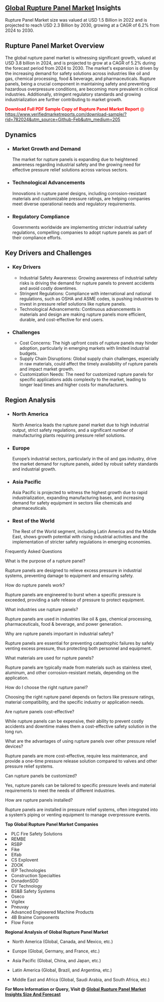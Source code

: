 <h2><a href="https://www.verifiedmarketreports.com/download-sample/?rid=782024&amp;utm_source=Github&amp;utm_medium=205" target="_blank">Global Rupture Panel Market</a> Insights</h2><p>Rupture Panel Market size was valued at USD 1.5 Billion in 2022 and is projected to reach USD 2.3 Billion by 2030, growing at a CAGR of 6.2% from 2024 to 2030.</p><p> <h2>Rupture Panel Market Overview</h2> <p>The global rupture panel market is witnessing significant growth, valued at USD 3.8 billion in 2024, and is projected to grow at a CAGR of 5.2% during the forecast period from 2024 to 2030. The market's expansion is driven by the increasing demand for safety solutions across industries like oil and gas, chemical processing, food & beverage, and pharmaceuticals. Rupture panels, being a crucial component in maintaining safety and preventing hazardous overpressure conditions, are becoming more prevalent in critical industries. Additionally, stringent regulatory standards and growing industrialization are further contributing to market growth.</p> <p><p><span class=""><span style="color: #ff0000;"><strong>Download Full PDF Sample Copy of Rupture Panel Market Report</strong> @ </span><a href="https://www.verifiedmarketreports.com/download-sample/?rid=782024&amp;utm_source=Github-Feb&amp;utm_medium=205" target="_blank">https://www.verifiedmarketreports.com/download-sample/?rid=782024&amp;utm_source=Github-Feb&amp;utm_medium=205</a></span></p></p> <h2>Dynamics</h2> <ul> <li><h3>Market Growth and Demand</h3> The market for rupture panels is expanding due to heightened awareness regarding industrial safety and the growing need for effective pressure relief solutions across various sectors.</li> <li><h3>Technological Advancements</h3> Innovations in rupture panel designs, including corrosion-resistant materials and customizable pressure ratings, are helping companies meet diverse operational needs and regulatory requirements.</li> <li><h3>Regulatory Compliance</h3> Governments worldwide are implementing stricter industrial safety regulations, compelling companies to adopt rupture panels as part of their compliance efforts.</li> </ul> <h2>Key Drivers and Challenges</h2> <ul> <li><h3>Key Drivers</h3> <ul> <li>Industrial Safety Awareness: Growing awareness of industrial safety risks is driving the demand for rupture panels to prevent accidents and avoid costly downtimes.</li> <li>Stringent Regulations: Compliance with international and national regulations, such as OSHA and ASME codes, is pushing industries to invest in pressure relief solutions like rupture panels.</li> <li>Technological Advancements: Continuous advancements in materials and design are making rupture panels more efficient, durable, and cost-effective for end users.</li> </ul> </li> <li><h3>Challenges</h3> <ul> <li>Cost Concerns: The high upfront costs of rupture panels may hinder adoption, particularly in emerging markets with limited industrial budgets.</li> <li>Supply Chain Disruptions: Global supply chain challenges, especially in raw materials, could affect the timely availability of rupture panels and impact market growth.</li> <li>Customization Needs: The need for customized rupture panels for specific applications adds complexity to the market, leading to longer lead times and higher costs for manufacturers.</li> </ul> </li> </ul> <h2>Region Analysis</h2> <ul> <li><h3>North America</h3> North America leads the rupture panel market due to high industrial output, strict safety regulations, and a significant number of manufacturing plants requiring pressure relief solutions.</li> <li><h3>Europe</h3> Europe’s industrial sectors, particularly in the oil and gas industry, drive the market demand for rupture panels, aided by robust safety standards and industrial growth.</li> <li><h3>Asia Pacific</h3> Asia Pacific is projected to witness the highest growth due to rapid industrialization, expanding manufacturing bases, and increasing demand for safety equipment in sectors like chemicals and pharmaceuticals.</li> <li><h3>Rest of the World</h3> The Rest of the World segment, including Latin America and the Middle East, shows growth potential with rising industrial activities and the implementation of stricter safety regulations in emerging economies.</li> </ul> <p>Frequently Asked Questions</p> <p>What is the purpose of a rupture panel?</p> <p>Rupture panels are designed to relieve excess pressure in industrial systems, preventing damage to equipment and ensuring safety.</p> <p>How do rupture panels work?</p> <p>Rupture panels are engineered to burst when a specific pressure is exceeded, providing a safe release of pressure to protect equipment.</p> <p>What industries use rupture panels?</p> <p>Rupture panels are used in industries like oil & gas, chemical processing, pharmaceuticals, food & beverage, and power generation.</p> <p>Why are rupture panels important in industrial safety?</p> <p>Rupture panels are essential for preventing catastrophic failures by safely venting excess pressure, thus protecting both personnel and equipment.</p> <p>What materials are used for rupture panels?</p> <p>Rupture panels are typically made from materials such as stainless steel, aluminum, and other corrosion-resistant metals, depending on the application.</p> <p>How do I choose the right rupture panel?</p> <p>Choosing the right rupture panel depends on factors like pressure ratings, material compatibility, and the specific industry or application needs.</p> <p>Are rupture panels cost-effective?</p> <p>While rupture panels can be expensive, their ability to prevent costly accidents and downtime makes them a cost-effective safety solution in the long run.</p> <p>What are the advantages of using rupture panels over other pressure relief devices?</p> <p>Rupture panels are more cost-effective, require less maintenance, and provide a one-time pressure release solution compared to valves and other pressure relief systems.</p> <p>Can rupture panels be customized?</p> <p>Yes, rupture panels can be tailored to specific pressure levels and material requirements to meet the needs of different industries.</p> <p>How are rupture panels installed?</p> <p>Rupture panels are installed in pressure relief systems, often integrated into a system’s piping or venting equipment to manage overpressure events.</p> </p><p><strong>Top Global Rupture Panel Market Companies</strong></p><div data-test-id=""><p><li>PLC Fire Safety Solutions</li><li> REMBE</li><li> RSBP</li><li> Fike</li><li> Elfab</li><li> CS Explovent</li><li> ZOOK</li><li> IEP Technologies</li><li> Construction Specialties</li><li> DonadonSDD</li><li> CV Technology</li><li> BS&B Safety Systems</li><li> Oseco</li><li> Vigilex</li><li> Pneuvay</li><li> Advanced Engineered Machine Products</li><li> 4B Braime Components</li><li> Flow Force</li></p><div><strong>Regional Analysis of&nbsp;Global Rupture Panel Market</strong></div><ul><li dir="ltr"><p dir="ltr">North America&nbsp;(Global, Canada, and Mexico, etc.)</p></li><li dir="ltr"><p dir="ltr">Europe (Global, Germany, and France, etc.)</p></li><li dir="ltr"><p dir="ltr">Asia Pacific&nbsp;(Global, China, and Japan, etc.)</p></li><li dir="ltr"><p dir="ltr">Latin America&nbsp;(Global, Brazil, and Argentina, etc.)</p></li><li dir="ltr">Middle East and Africa&nbsp;(Global, Saudi Arabia, and South Africa, etc.)</li></ul><p><strong>For More Information or Query, Visit @&nbsp;</strong><strong><a href="https://www.verifiedmarketreports.com/product/rupture-panel-market/?utm_source=Github&amp;utm_medium=205" target="_blank">Global Rupture Panel Market Insights Size And Forecast</a></strong></p></div>

